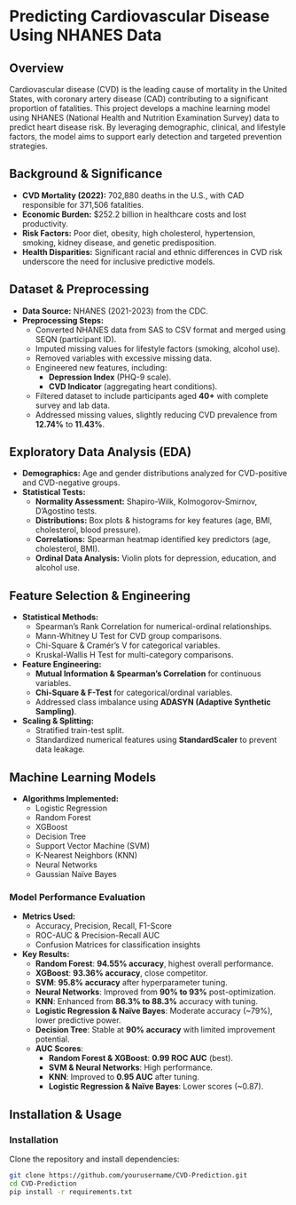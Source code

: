 # Predicting Cardiovascular Disease Using NHANES Data  

## Overview  
Cardiovascular disease (CVD) is the leading cause of mortality in the United States, with coronary artery disease (CAD) contributing to a significant proportion of fatalities. This project develops a machine learning model using NHANES (National Health and Nutrition Examination Survey) data to predict heart disease risk. By leveraging demographic, clinical, and lifestyle factors, the model aims to support early detection and targeted prevention strategies.  

## Background & Significance  
- **CVD Mortality (2022):** 702,880 deaths in the U.S., with CAD responsible for 371,506 fatalities.  
- **Economic Burden:** $252.2 billion in healthcare costs and lost productivity.  
- **Risk Factors:** Poor diet, obesity, high cholesterol, hypertension, smoking, kidney disease, and genetic predisposition.  
- **Health Disparities:** Significant racial and ethnic differences in CVD risk underscore the need for inclusive predictive models.  

## Dataset & Preprocessing  
- **Data Source:** NHANES (2021-2023) from the CDC.  
- **Preprocessing Steps:**  
  - Converted NHANES data from SAS to CSV format and merged using SEQN (participant ID).  
  - Imputed missing values for lifestyle factors (smoking, alcohol use).  
  - Removed variables with excessive missing data.  
  - Engineered new features, including:  
    - **Depression Index** (PHQ-9 scale).  
    - **CVD Indicator** (aggregating heart conditions).  
  - Filtered dataset to include participants aged **40+** with complete survey and lab data.  
  - Addressed missing values, slightly reducing CVD prevalence from **12.74%** to **11.43%**.  

## Exploratory Data Analysis (EDA)  
- **Demographics:** Age and gender distributions analyzed for CVD-positive and CVD-negative groups.  
- **Statistical Tests:**  
  - **Normality Assessment:** Shapiro-Wilk, Kolmogorov-Smirnov, D’Agostino tests.  
  - **Distributions:** Box plots & histograms for key features (age, BMI, cholesterol, blood pressure).  
  - **Correlations:** Spearman heatmap identified key predictors (age, cholesterol, BMI).  
  - **Ordinal Data Analysis:** Violin plots for depression, education, and alcohol use.  

## Feature Selection & Engineering  
- **Statistical Methods:**  
  - Spearman’s Rank Correlation for numerical-ordinal relationships.  
  - Mann-Whitney U Test for CVD group comparisons.  
  - Chi-Square & Cramér’s V for categorical variables.  
  - Kruskal-Wallis H Test for multi-category comparisons.  
- **Feature Engineering:**  
  - **Mutual Information & Spearman’s Correlation** for continuous variables.  
  - **Chi-Square & F-Test** for categorical/ordinal variables.  
  - Addressed class imbalance using **ADASYN (Adaptive Synthetic Sampling)**.  
- **Scaling & Splitting:**  
  - Stratified train-test split.  
  - Standardized numerical features using **StandardScaler** to prevent data leakage.  

## Machine Learning Models  
- **Algorithms Implemented:**  
  - Logistic Regression  
  - Random Forest  
  - XGBoost  
  - Decision Tree  
  - Support Vector Machine (SVM)  
  - K-Nearest Neighbors (KNN)  
  - Neural Networks  
  - Gaussian Naïve Bayes  

### **Model Performance Evaluation**  
- **Metrics Used:**  
  - Accuracy, Precision, Recall, F1-Score  
  - ROC-AUC & Precision-Recall AUC  
  - Confusion Matrices for classification insights  
- **Key Results:**  
  - **Random Forest**: **94.55% accuracy**, highest overall performance.  
  - **XGBoost**: **93.36% accuracy**, close competitor.  
  - **SVM**: **95.8% accuracy** after hyperparameter tuning.  
  - **Neural Networks**: Improved from **90% to 93%** post-optimization.  
  - **KNN**: Enhanced from **86.3% to 88.3%** accuracy with tuning.  
  - **Logistic Regression & Naïve Bayes**: Moderate accuracy (~79%), lower predictive power.  
  - **Decision Tree**: Stable at **90% accuracy** with limited improvement potential.  
  - **AUC Scores**:  
    - **Random Forest & XGBoost**: **0.99 ROC AUC** (best).  
    - **SVM & Neural Networks**: High performance.  
    - **KNN**: Improved to **0.95 AUC** after tuning.  
    - **Logistic Regression & Naïve Bayes**: Lower scores (~0.87).  

## Installation & Usage  
### **Installation**  
Clone the repository and install dependencies:  
```bash
git clone https://github.com/yourusername/CVD-Prediction.git
cd CVD-Prediction
pip install -r requirements.txt
